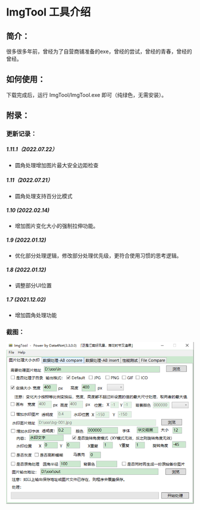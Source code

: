 # ImgTool 工具介绍

## 简介：

很多很多年前，曾经为了自营商铺准备的exe，曾经的尝试，曾经的青春，曾经的曾经。

## 如何使用：
下载完成后，运行 ImgTool/ImgTool.exe 即可（纯绿色，无需安装）。

## 附录：

### 更新记录：

##### 1.11.1（2022.07.22）
* 圆角处理增加图片最大安全边距检查

##### 1.11（2022.07.21）
* 圆角处理支持百分比模式

##### 1.10 (2022.02.14)
* 增加图片变化大小的强制拉伸功能。

##### 1.9 (2022.01.12)
* 优化部分处理逻辑，修改部分处理优先级，更符合使用习惯的思考逻辑。

##### 1.8 (2022.01.12)
* 调整部分UI位置

##### 1.7 (2021.12.02)
* 增加圆角处理功能

### 截图：
![doc_image](images/doc_img01.png)

